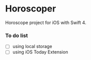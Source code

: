 # Horoscoper
Horoscope project for iOS with Swift 4.

### To do list
  
  - [ ] using local storage
  - [ ] using iOS Today Extension
